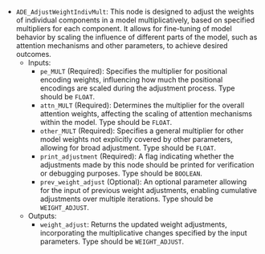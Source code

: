 - `ADE_AdjustWeightIndivMult`: This node is designed to adjust the weights of individual components in a model multiplicatively, based on specified multipliers for each component. It allows for fine-tuning of model behavior by scaling the influence of different parts of the model, such as attention mechanisms and other parameters, to achieve desired outcomes.
    - Inputs:
        - `pe_MULT` (Required): Specifies the multiplier for positional encoding weights, influencing how much the positional encodings are scaled during the adjustment process. Type should be `FLOAT`.
        - `attn_MULT` (Required): Determines the multiplier for the overall attention weights, affecting the scaling of attention mechanisms within the model. Type should be `FLOAT`.
        - `other_MULT` (Required): Specifies a general multiplier for other model weights not explicitly covered by other parameters, allowing for broad adjustment. Type should be `FLOAT`.
        - `print_adjustment` (Required): A flag indicating whether the adjustments made by this node should be printed for verification or debugging purposes. Type should be `BOOLEAN`.
        - `prev_weight_adjust` (Optional): An optional parameter allowing for the input of previous weight adjustments, enabling cumulative adjustments over multiple iterations. Type should be `WEIGHT_ADJUST`.
    - Outputs:
        - `weight_adjust`: Returns the updated weight adjustments, incorporating the multiplicative changes specified by the input parameters. Type should be `WEIGHT_ADJUST`.
